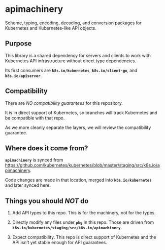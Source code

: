# apimachinery

Scheme, typing, encoding, decoding, and conversion packages for Kubernetes and Kubernetes-like API objects.

## Purpose

This library is a shared dependency for servers and clients to work with Kubernetes API infrastructure without direct type dependencies.

Its first consumers are **`k8s.io/kubernetes`**, **`k8s.io/client-go`**, and **`k8s.io/apiserver`**.

## Compatibility

There are *NO compatibility guarantees* for this repository.

It is in direct support of Kubernetes, so branches will track Kubernetes and be compatible with that repo.

As we more cleanly separate the layers, we will review the compatibility guarantee.

## Where does it come from?

**`apimachinery`** is synced from https://github.com/kubernetes/kubernetes/blob/master/staging/src/k8s.io/apimachinery.

Code changes are made in that location, merged into **`k8s.io/kubernetes`** and later synced here.

## Things you should *NOT* do

1. Add API types to this repo.
   This is for the machinery, not for the types.

2. Directly modify any files under **`pkg`** in this repo.
   Those are driven from **`k8s.io/kubernetes/staging/src/k8s.io/apimachinery`**.

3. Expect compatibility.
   This repo is direct support of Kubernetes and the API isn't yet stable enough for API guarantees.



